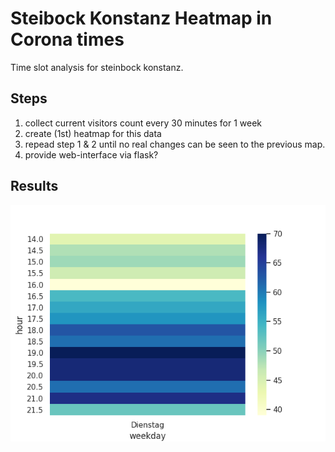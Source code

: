 # Steibock Konstanz Heatmap in Corona times
Time slot analysis for steinbock konstanz.

## Steps
 1. collect current visitors count every 30 minutes for 1 week
 2. create (1st) heatmap for this data
 3. repead step 1 & 2 until no real changes can be seen to the previous map.
 4. provide web-interface via flask?


## Results
![first heatmap](visualizations/first_heatmap.png)

